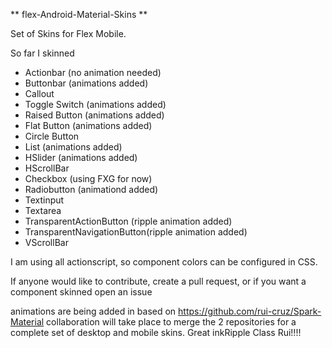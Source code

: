 ** flex-Android-Material-Skins **

Set of Skins for Flex Mobile. 

So far I skinned

- Actionbar (no animation needed)
- Buttonbar (animations added)
- Callout
- Toggle Switch (animations added)
- Raised Button (animations added)
- Flat Button (animations added)
- Circle Button 
- List (animations added)
- HSlider (animations added)
- HScrollBar
- Checkbox (using FXG for now) 
- Radiobutton (animationd added) 
- Textinput 
- Textarea 
- TransparentActionButton (ripple animation added) 
- TransparentNavigationButton(ripple animation added) 
- VScrollBar

I am using all actionscript, so component colors can be configured in CSS. 

If anyone would like to contribute, create a pull request, or if you want a component skinned open an issue

animations are being added in based on https://github.com/rui-cruz/Spark-Material collaboration will take place 
to merge the 2 repositories for a complete set of desktop and mobile skins. Great inkRipple Class Rui!!!!